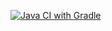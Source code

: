 [![Java CI with Gradle](https://github.com/Evgen-bot/HworkPostman/actions/workflows/gradle.yml/badge.svg)](https://github.com/Evgen-bot/HworkPostman/actions/workflows/gradle.yml)